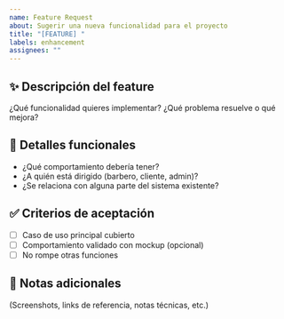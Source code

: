 ```yaml
---
name: Feature Request
about: Sugerir una nueva funcionalidad para el proyecto
title: "[FEATURE] "
labels: enhancement
assignees: ""
---
```


## ✨ Descripción del feature

¿Qué funcionalidad quieres implementar? ¿Qué problema resuelve o qué mejora?

## 🧩 Detalles funcionales

- ¿Qué comportamiento debería tener?
- ¿A quién está dirigido (barbero, cliente, admin)?
- ¿Se relaciona con alguna parte del sistema existente?

## ✅ Criterios de aceptación

- [ ] Caso de uso principal cubierto
- [ ] Comportamiento validado con mockup (opcional)
- [ ] No rompe otras funciones

## 📎 Notas adicionales

(Screenshots, links de referencia, notas técnicas, etc.)
